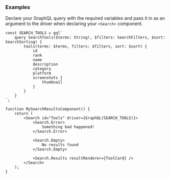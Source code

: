 
### Examples

Declare your GraphQL query with the required variables and pass it in as an argument to the driver when declaring your `<Search>` component. 

```tsx static
const SEARCH_TOOLS = gql`
    query SearchTools($terms: String!, $filters: SearchFilters, $sort: SearchSorting) {
        tools(terms: $terms, filters: $filters, sort: $sort) {
            id
            rank
            name
            description
            category
            platform
            screenshots {
                thumbnail
            }
        }
    }
`;

function MySearchResultsComponent() {
    return (
        <Search id="Tools" driver={GraphQL(SEARCH_TOOLS)}>
            <Search.Error>
                Something bad happened!
            </Search.Error>

            <Search.Empty>
                No results found
            </Search.Empty>
            
            <Search.Results resultRenderer={ToolCard} />
        </Search>
    );
}
```
